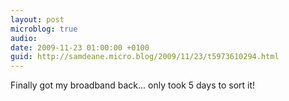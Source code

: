 ```yaml
---
layout: post
microblog: true
audio: 
date: 2009-11-23 01:00:00 +0100
guid: http://samdeane.micro.blog/2009/11/23/t5973610294.html
---
```

Finally got my broadband back... only took 5 days to sort it!
